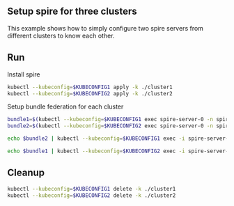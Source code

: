 ## Setup spire for three clusters

This example shows how to simply configure two spire servers from different clusters to know each other.

## Run

Install spire
```bash
kubectl --kubeconfig=$KUBECONFIG1 apply -k ./cluster1
kubectl --kubeconfig=$KUBECONFIG2 apply -k ./cluster2
```

Setup bundle federation for each cluster
```bash
bundle1=$(kubectl --kubeconfig=$KUBECONFIG1 exec spire-server-0 -n spire -- bin/spire-server bundle show -format spiffe)
bundle2=$(kubectl --kubeconfig=$KUBECONFIG2 exec spire-server-0 -n spire -- bin/spire-server bundle show -format spiffe)

echo $bundle2 | kubectl --kubeconfig=$KUBECONFIG1 exec -i spire-server-0 -n spire -- bin/spire-server bundle set -format spiffe -id "spiffe://nsm.cluster2"

echo $bundle1 | kubectl --kubeconfig=$KUBECONFIG2 exec -i spire-server-0 -n spire -- bin/spire-server bundle set -format spiffe -id "spiffe://nsm.cluster1"
```

## Cleanup

```bash
kubectl --kubeconfig=$KUBECONFIG1 delete -k ./cluster1
kubectl --kubeconfig=$KUBECONFIG2 delete -k ./cluster2
```